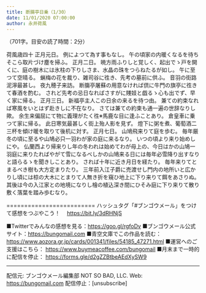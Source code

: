 ```yaml
---
title: 断腸亭日乗（1/30）
date: 11/01/2020 07:00:00
author: 永井荷風
---
```


（701字。目安の読了時間：2分）

荷風歳四十
正月元日。
例によつて為す事もなし。
午の頃家の内暖くなるを待ちそこら取片づけ塵を掃ふ。
正月二日。
暁方雨ふりしと覚しく、起出でゝ戸を開くに、庭の樹木には氷柱の下りしさま、水晶の珠をつらねたるが如し。
午に至つて空晴る。
蝋梅の花を裁り、雑司谷に徃き、先考の墓前に供ふ。
音羽の街路泥濘最甚し。
夜九穂子来訪。
断膓亭屠蘇の用意なければ倶に牛門の旗亭に徃きて春酒を酌む。
されど先考の忌日なればさすがに賤妓と戯るゝ心も出でず、早く家に帰る。
正月三日。
新福亭主人この日余の来るを待つ由。
兼ての約束なれば寒風をいとはず赴きしに不在なり。
さては兼ての約束も通一遍の世辞なりし歟。
余生来偏屈にて物に義理がたく徃※馬鹿な目に逢ふことあり。
倉皇車に乗つて家に帰る。
此日寒気最甚しく街上殆人影を見ず。
燈下に粥を煮、葡萄酒二三杯を傾け暖を取りて後机に対す。
正月七日。
山鳩飛来りて庭を歩む。
毎年厳冬の頃に至るや山鳩必只一羽わが家の庭に来るなり。
いつの頃より来り始めしにや。
仏蘭西より帰来りし年の冬われは始めてわが母上の、今日はかの山鳩一羽庭に来りたればやがて雪になるべしかの山鳩来る日には毎年必雪降り出すなりと語らるゝを聞きしことあり。
されば十年に近き月日を経たり。
毎年来りてとまるべき樹も大方定まりたり。
三年前入江子爵に売渡せし門内の地所いと広かりし頃には椋の大木にとまりて人無き折を窺ひ地上に下り来りて餌をあさりぬ。
其後は今の入江家との地境になりし檜の植込深き間にひそみ庭に下り来りて散り敷く落葉を踏み歩むなり。

=========================
ハッシュタグ「#ブンゴウメール」をつけて感想をつぶやこう！　
https://bit.ly/3dRHNjS

■Twitterでみんなの感想を見る：https://goo.gl/rgfoDv
■ブンゴウメール公式サイト：https://bungomail.com
■青空文庫でこの作品を読む：https://www.aozora.gr.jp/cards/001341/files/54185_47271.html
■運営へのご支援はこちら： https://www.buymeacoffee.com/bungomail
■月末まで一時的に配信を停止： https://forms.gle/d2gZZBtbeAEdXySW9

-------
配信元: ブンゴウメール編集部
NOT SO BAD, LLC.
Web: https://bungomail.com
配信停止：[unsubscribe]

